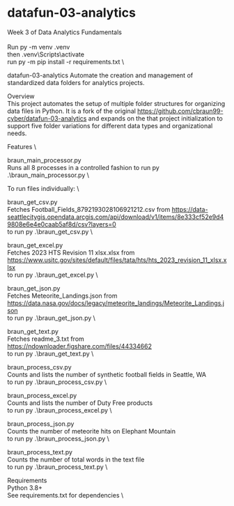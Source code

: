 # datafun-03-analytics
Week 3 of Data Analytics Fundamentals \
\
Run py -m venv .venv \
then .venv\Scripts\activate \
run py -m pip install -r requirements.txt \

datafun-03-analytics
Automate the creation and management of standardized data folders for analytics projects.

Overview \
This project automates the setup of multiple folder structures for organizing data files in Python. It is a fork of the original https://github.com/cbraun99-cyber/datafun-03-analytics and expands on the that project initialization to support five folder variations for different data types and organizational needs.

Features \

braun_main_processor.py \
Runs all 8 processes in a controlled fashion
to run py .\braun_main_processor.py \

To run files individually: \

braun_get_csv.py \
Fetches Football_Fields_8792193028106921212.csv from https://data-seattlecitygis.opendata.arcgis.com/api/download/v1/items/8e333cf52e9d49808e6e4e0caab5af8d/csv?layers=0 \
to run py .\braun_get_csv.py \

braun_get_excel.py \
Fetches 2023 HTS Revision 11 xlsx.xlsx from https://www.usitc.gov/sites/default/files/tata/hts/hts_2023_revision_11_xlsx.xlsx \
to run py .\braun_get_excel.py \

braun_get_json.py \
Fetches Meteorite_Landings.json from https://data.nasa.gov/docs/legacy/meteorite_landings/Meteorite_Landings.json \
to run py .\braun_get_json.py \

braun_get_text.py \
Fetches readme_3.txt from https://ndownloader.figshare.com/files/44334662 \
to run py .\braun_get_text.py \

braun_process_csv.py \
Counts and lists the number of synthetic football fields in Seattle, WA \
to run py .\braun_process_csv.py \

braun_process_excel.py \
Counts and lists the number of Duty Free products \
to run py .\braun_process_excel.py \

braun_process_json.py \
Counts the number of meteorite hits on Elephant Mountain \
to run py .\braun_process_json.py \

braun_process_text.py \
Counts the number of total words in the text file \
to run py .\braun_process_text.py \

Requirements \
Python 3.8+ \
See requirements.txt for dependencies \

